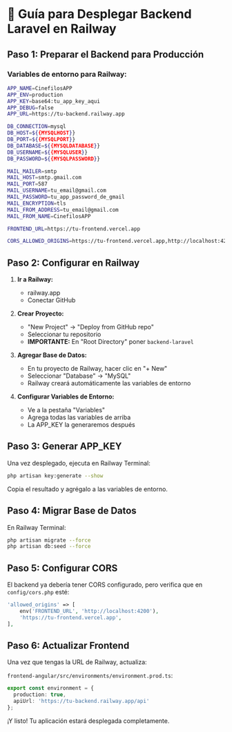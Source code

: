# 🚀 Guía para Desplegar Backend Laravel en Railway

## Paso 1: Preparar el Backend para Producción

### Variables de entorno para Railway:

```bash
APP_NAME=CinefilosAPP
APP_ENV=production
APP_KEY=base64:tu_app_key_aqui
APP_DEBUG=false
APP_URL=https://tu-backend.railway.app

DB_CONNECTION=mysql
DB_HOST=${{MYSQLHOST}}
DB_PORT=${{MYSQLPORT}}
DB_DATABASE=${{MYSQLDATABASE}}
DB_USERNAME=${{MYSQLUSER}}
DB_PASSWORD=${{MYSQLPASSWORD}}

MAIL_MAILER=smtp
MAIL_HOST=smtp.gmail.com
MAIL_PORT=587
MAIL_USERNAME=tu_email@gmail.com
MAIL_PASSWORD=tu_app_password_de_gmail
MAIL_ENCRYPTION=tls
MAIL_FROM_ADDRESS=tu_email@gmail.com
MAIL_FROM_NAME=CinefilosAPP

FRONTEND_URL=https://tu-frontend.vercel.app

CORS_ALLOWED_ORIGINS=https://tu-frontend.vercel.app,http://localhost:4200
```

## Paso 2: Configurar en Railway

1. **Ir a Railway:**
   - railway.app
   - Conectar GitHub

2. **Crear Proyecto:**
   - "New Project" → "Deploy from GitHub repo"
   - Seleccionar tu repositorio
   - **IMPORTANTE:** En "Root Directory" poner `backend-laravel`

3. **Agregar Base de Datos:**
   - En tu proyecto de Railway, hacer clic en "+ New"
   - Seleccionar "Database" → "MySQL"
   - Railway creará automáticamente las variables de entorno

4. **Configurar Variables de Entorno:**
   - Ve a la pestaña "Variables"
   - Agrega todas las variables de arriba
   - La APP_KEY la generaremos después

## Paso 3: Generar APP_KEY

Una vez desplegado, ejecuta en Railway Terminal:
```bash
php artisan key:generate --show
```

Copia el resultado y agrégalo a las variables de entorno.

## Paso 4: Migrar Base de Datos

En Railway Terminal:
```bash
php artisan migrate --force
php artisan db:seed --force
```

## Paso 5: Configurar CORS

El backend ya debería tener CORS configurado, pero verifica que en `config/cors.php` esté:

```php
'allowed_origins' => [
    env('FRONTEND_URL', 'http://localhost:4200'),
    'https://tu-frontend.vercel.app',
],
```

## Paso 6: Actualizar Frontend

Una vez que tengas la URL de Railway, actualiza:

`frontend-angular/src/environments/environment.prod.ts`:
```typescript
export const environment = {
  production: true,
  apiUrl: 'https://tu-backend.railway.app/api'
};
```

¡Y listo! Tu aplicación estará desplegada completamente.
